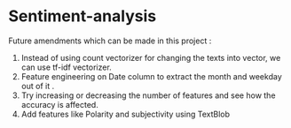 # Sentiment-analysis
Future amendments which can be made in this project :
1. Instead of using count vectorizer for changing the texts into vector, we can use tf-idf vectorizer.
2. Feature engineering on Date column to extract the month and weekday out of it .
3. Try increasing or decreasing the number of features and see how the accuracy is affected.
4. Add features like Polarity and subjectivity using TextBlob
